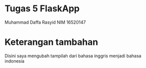 # Tugas 5 FlaskApp

Muhammad Daffa Rasyid
NIM 16520147

# Keterangan tambahan
Disini saya mengubah tampilah dari bahasa inggris menjadi bahasa indonesia
